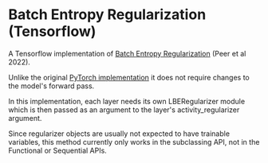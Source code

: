 # Batch Entropy Regularization (Tensorflow)

A Tensorflow implementation of [Batch Entropy Regularization](https://openreview.net/forum?id=LJohl5DnZf) (Peer et al 2022).

Unlike the original [PyTorch implementation](https://github.com/peerdavid/layerwise-batch-entropy) it does not require changes to the model's forward pass.

In this implementation, each layer needs its own LBERegularizer module which is then passed as an argument to the layer's activity_regularizer argument. 

Since regularizer objects are usually not expected to have trainable variables, this method currently only works in the subclassing API, 
not in the Functional or Sequential APIs.


